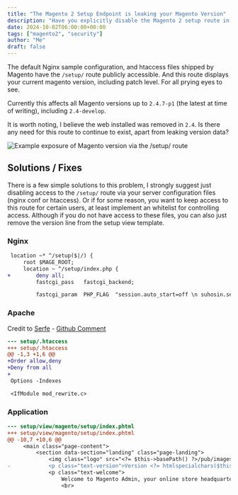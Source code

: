```yaml
---
title: "The Magento 2 Setup Endpoint is leaking your Magento Version"
description: "Have you explicitly disable the Magento 2 setup route in your web server configuration? The vast majority of sites scanned are showing this route as leaking your full Magento Version."
date: 2024-10-02T06:00:00+00:00
tags: ["magento2", "security"]
author: "Me"
draft: false
---
```


The default Nginx sample configuration, and htaccess files shipped by Magento have the `/setup/` route publicly accessible.
And this route displays your current magento version, including patch level. For all prying eyes to see.

Currently this affects all Magento versions up to `2.4.7-p1` (the latest at time of writing), including `2.4-develop`.

It is worth noting, I believe the web installed was removed in `2.4`. Is there any need for this route to continue to exist, apart from leaking version data?

![Example exposure of Magento version via the /setup/ route](/images/setup-version-exposure.png)


## Solutions / Fixes
There is a few simple solutions to this problem, I strongly suggest just disabling access to the `/setup/` route via your server configuration files (nginx conf or htaccess).
Or if for some reason, you want to keep access to this route for certain users, at least implement an whitelist for controlling access.
Although if you do not have access to these files, you can also just remove the version line from the setup view template.

### Nginx
```diff
 location ~* ^/setup($|/) {
     root $MAGE_ROOT;
     location ~ ^/setup/index.php {
+        deny all;
         fastcgi_pass   fastcgi_backend;

         fastcgi_param  PHP_FLAG  "session.auto_start=off \n suhosin.session.cryptua=off";
```


### Apache
Credit to [Serfe](https://github.com/Serfe-com) - [Github Comment](https://github.com/magento/magento2/issues/39227#issuecomment-2386758235)
```diff
--- setup/.htaccess
+++ setup/.htaccess
@@ -1,3 +1,6 @@
+Order allow,deny
+Deny from all
+
 Options -Indexes

 <IfModule mod_rewrite.c>

```

### Application
```diff
--- setup/view/magento/setup/index.phtml
+++ setup/view/magento/setup/index.phtml
@@ -10,7 +10,6 @@
     <main class="page-content">
         <section data-section="landing" class="page-landing">
             <img class="logo" src="<?= $this->basePath() ?>/pub/images/magento-logo.svg" alt="Magento"/>
-            <p class="text-version">Version <?= htmlspecialchars($this->version, ENT_COMPAT) ?></p>
             <p class="text-welcome">
                 Welcome to Magento Admin, your online store headquarters.
                 <br>

```


